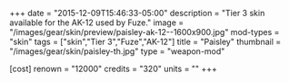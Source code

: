 +++
date = "2015-12-09T15:46:33-05:00"
description = "Tier 3 skin available for the AK-12 used by Fuze."
image = "/images/gear/skin/preview/paisley-ak-12--1600x900.jpg"
mod-types = "skin"
tags = ["skin","Tier 3","Fuze","AK-12"]
title = "Paisley"
thumbnail = "/images/gear/skin/paisley-th.jpg"
type = "weapon-mod"

[cost]
  renown = "12000"
  credits = "320"
  units = ""
+++
